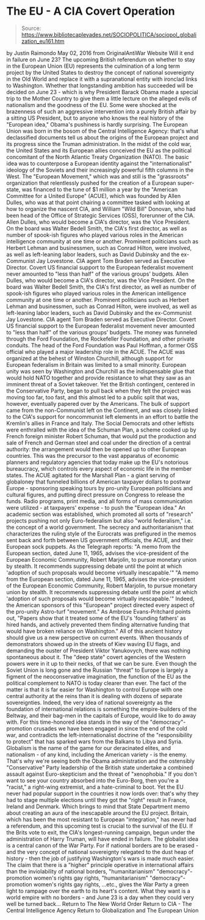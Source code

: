 # The EU - A CIA Covert Operation

> Source: https://www.bibliotecapleyades.net/SOCIOPOLITICA/sociopol_globalization_eu161.htm

by Justin Raimondo May 02, 2016
from OriginalAntiWar Website
Will it end in failure
on June 23?
The upcoming British referendum on whether to stay in the European Union (EU) represents the culmination of a long term project by the United States to destroy the concept of national sovereignty in the Old World and replace it with a supranational entity with ironclad links to Washington.
Whether that longstanding ambition has succeeded will be decided on June 23 - which is why President Barack Obama made a special trip to the Mother Country to give them a little lecture on the alleged evils of nationalism and the goodness of the EU.
Some were shocked at the brazenness of such an aggressive intervention into a purely British affair by a sitting US President, but to anyone who knows the real history of the "European idea," Obama's pushiness is hardly surprising.
The European Union was born in the bosom of the Central Intelligence Agency:
that's what declassified documents tell us about the origins of the European project and its progress since the Truman administration.
In the midst of the cold war, the United States and its European allies conceived the EU as the political concomitant of the North Atlantic Treaty Organization (NATO).
The basic idea was to counterpose a European identity against the "internationalist" ideology of the Soviets and their increasingly powerful fifth columns in the West.
The "European Movement," which was and still is the "grassroots" organization that relentlessly pushed for the creation of a European super-state, was financed to the tune of $1 million a year by the "American Committee for a United Europe" (ACUE), which was founded by Allen Dulles, who was at that point chairing a committee tasked with looking at how to organize the nascent CIA, and William "Wild Bill" Donovan, who had been head of the Office of Strategic Services (OSS), forerunner of the CIA.
Allen Dulles, who would become a CIA's director, was the Vice President. On the board was Walter Bedell Smith, the CIA's first director, as well as number of spook-ish figures who played various roles in the American intelligence community at one time or another. Prominent politicians such as Herbert Lehman and businessmen, such as Conrad Hilton, were involved, as well as left-leaning labor leaders, such as David Dubinsky and the ex-Communist Jay Lovestone. CIA agent Tom Braden served as Executive Director. Covert US financial support to the European federalist movement never amounted to "less than half" of the various groups' budgets.
Allen Dulles, who would become a CIA's director, was the Vice President.
On the board was Walter Bedell Smith, the CIA's first director, as well as number of spook-ish figures who played various roles in the American intelligence community at one time or another.
Prominent politicians such as Herbert Lehman and businessmen, such as Conrad Hilton, were involved, as well as left-leaning labor leaders, such as David Dubinsky and the ex-Communist Jay Lovestone.
CIA agent Tom Braden served as Executive Director.
Covert US financial support to the European federalist movement never amounted to "less than half" of the various groups' budgets.
The money was funneled through the Ford Foundation, the Rockefeller Foundation, and other private conduits.
The head of the Ford Foundation was Paul Hoffman, a former OSS official who played a major leadership role in the ACUE.
The ACUE was organized at the behest of Winston Churchill, although support for European federalism in Britain was limited to a small minority. European unity was seen by Washington and Churchill as the indispensable glue that would hold NATO together and provide resistance to what they saw as an imminent threat of a Soviet takeover.
Yet the British contingent, centered in the Conservative Party, began to pull back when they felt the project was moving too far, too fast, and this almost led to a public split that was, however, eventually papered over by the Americans.
The bulk of support came from the non-Communist left on the Continent, and was closely linked to the CIA's support for noncommunist left elements in an effort to battle the Kremlin's allies in France and Italy.
The Social Democrats and other leftists were enthralled with the idea of the Schuman Plan, a scheme cooked up by French foreign minister Robert Schuman, that would put the production and sale of French and German steel and coal under the direction of a central authority:
the arrangement would then be opened up to other European countries.
This was the precursor to the vast apparatus of economic planners and regulatory agencies that today make up the EU's notorious bureaucracy, which controls every aspect of economic life in the member states.
The ACUE agitated for the Marshall Plan - a giant serving of globaloney that funneled billions of American taxpayer dollars to postwar Europe - sponsoring speaking tours by pro-unity European politicians and cultural figures, and putting direct pressure on Congress to release the funds.
Radio programs, print media, and all forms of mass communication were utilized - at taxpayers' expense - to push the "European idea."
An academic section was established, which promoted all sorts of "research" projects pushing not only Euro-federalism but also "world federalism," i.e. the concept of a world government.
The secrecy and authoritarianism that characterizes the ruling style of the Eurocrats was prefigured in the memos sent back and forth between US government officials, the ACUE, and their European sock puppets.
As the Telegraph reports:
"A memo from the European section, dated June 11, 1965, advises the vice-president of the European Economic Community, Robert Marjolin, to pursue monetary union by stealth. It recommends suppressing debate until the point at which 'adoption of such proposals would become virtually inescapable.'"
"A memo from the European section, dated June 11, 1965, advises the vice-president of the European Economic Community, Robert Marjolin, to pursue monetary union by stealth.
It recommends suppressing debate until the point at which 'adoption of such proposals would become virtually inescapable.'"
Indeed, the American sponsors of this "European" project directed every aspect of the pro-unity Astro-turf "movement."
As Ambrose Evans-Pritchard points out,
"Papers show that it treated some of the EU's 'founding fathers' as hired hands, and actively prevented them finding alternative funding that would have broken reliance on Washington."
All of this ancient history should give us a new perspective on current events.
When thousands of demonstrators showed up in the streets of Kiev waving EU flags, and demanding the ouster of President Viktor Yanukovych, there was nothing spontaneous about it.
The "deep state" covert agencies of the Western powers were in it up to their necks, of that we can be sure.
Even though the Soviet Union is long gone and the Russian "threat" to Europe is largely a figment of the neoconservative imagination, the function of the EU as the political complement to NATO is today clearer than ever.
The fact of the matter is that it is far easier for Washington to control Europe with one central authority at the reins than it is dealing with dozens of separate sovereignties. Indeed, the very idea of national sovereignty as the foundation of international relations is something the empire-builders of the Beltway, and their bag-men in the capitals of Europe, would like to do away with.
For this time-honored idea stands in the way of the "democracy"-promotion crusades we have been engaged in since the end of the cold war, and contradicts the left-internationalist doctrine of the "responsibility to protect" that has sparked wars from the Balkans to Libya and Syria.
Globalism is the name of the game for our deracinated elites, and nationalism - of any kind, including the American variety - is the enemy.
That's why we're seeing both the Obama administration and the ostensibly "Conservative" Party leadership of the British state undertake a combined assault against Euro-skepticism and the threat of "xenophobia."
If you don't want to see your country absorbed into the Euro-Borg, then you're a "racist," a right-wing extremist, and a hate-criminal to boot.
Yet the EU never had popular support in the countries it now lords over:
that's why they had to stage multiple elections until they got the "right" result in France, Ireland and Denmark.
Which brings to mind that State Department memo about creating an aura of the inescapable around the EU project.
Britain, which has been the most resistant to European "integration," has never had a referendum, and this upcoming test is crucial to the survival of the EU. If the Brits vote to exit, the CIA's longest-running campaign, begun under the administration of Harry Truman, will have ended in failure.
The globalist idea is a central canon of the War Party.
For if national borders are to be erased - and the very concept of national sovereignty relegated to the dust heap of history - then the job of justifying Washington's wars is made much easier.
The claim that there is a "higher" principle operative in international affairs than the inviolability of national borders,
"humanitarianism" "democracy"-promotion women's rights gay rights,
"humanitarianism"
"democracy"-promotion
women's rights
gay rights,
...etc., gives the War Party a green light to rampage over the earth to its heart's content.
What they want is a world empire with no borders - and June 23 is a day when they could very well be turned back...
Return to The New World Order
Return to CIA - The Central Intelligence Agency
Return to Globalization and The European Union
